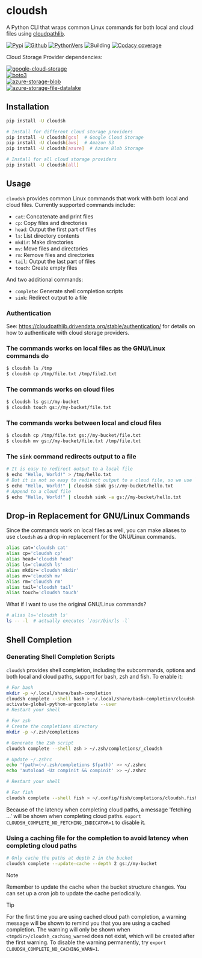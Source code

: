# cloudsh

A Python CLI that wraps common Linux commands for both local and cloud files using [cloudpathlib](https://github.com/drivendataorg/cloudpathlib).

[![Pypi][1]][2] [![Github][3]][4] [![PythonVers][5]][6] ![Building][7] [![Codacy coverage][8]][9]

Cloud Storage Provider dependencies:

[![google-cloud-storage][10]][11] \
[![boto3][12]][13] \
[![azure-storage-blob][14]][15] \
[![azure-storage-file-datalake][16]][17]

## Installation

```bash
pip install -U cloudsh

# Install for different cloud storage providers
pip install -U cloudsh[gcs]  # Google Cloud Storage
pip install -U cloudsh[aws]  # Amazon S3
pip install -U cloudsh[azure]  # Azure Blob Storage

# Install for all cloud storage providers
pip install -U cloudsh[all]
```

## Usage

`cloudsh` provides common Linux commands that work with both local and cloud files. Currently supported commands include:

- `cat`: Concatenate and print files
- `cp`: Copy files and directories
- `head`: Output the first part of files
- `ls`: List directory contents
- `mkdir`: Make directories
- `mv`: Move files and directories
- `rm`: Remove files and directories
- `tail`: Output the last part of files
- `touch`: Create empty files

And two additional commands:

- `complete`: Generate shell completion scripts
- `sink`: Redirect output to a file

### Authentication

See: https://cloudpathlib.drivendata.org/stable/authentication/ for details on how to authenticate with cloud storage providers.

### The commands works on local files as the GNU/Linux commands do

```bash
$ cloudsh ls /tmp
$ cloudsh cp /tmp/file.txt /tmp/file2.txt
```

### The commands works on cloud files

```bash
$ cloudsh ls gs://my-bucket
$ cloudsh touch gs://my-bucket/file.txt
```

### The commands works between local and cloud files

```bash
$ cloudsh cp /tmp/file.txt gs://my-bucket/file.txt
$ cloudsh mv gs://my-bucket/file.txt /tmp/file.txt
```

### The `sink` command redirects output to a file

```bash
# It is easy to redirect output to a local file
$ echo "Hello, World!" > /tmp/hello.txt
# But it is not so easy to redirect output to a cloud file, so we use `sink`
$ echo "Hello, World!" | cloudsh sink gs://my-bucket/hello.txt
# Append to a cloud file
$ echo "Hello, World!" | cloudsh sink -a gs://my-bucket/hello.txt
```

## Drop-in Replacement for GNU/Linux Commands

Since the commands work on local files as well, you can make aliases to use `cloudsh` as a drop-in replacement for the GNU/Linux commands.

```bash
alias cat='cloudsh cat'
alias cp='cloudsh cp'
alias head='cloudsh head'
alias ls='cloudsh ls'
alias mkdir='cloudsh mkdir'
alias mv='cloudsh mv'
alias rm='cloudsh rm'
alias tail='cloudsh tail'
alias touch='cloudsh touch'
```

What if I want to use the original GNU/Linux commands?

```bash
# alias ls='cloudsh ls'
ls -- -l  # actually executes `/usr/bin/ls -l`
```

## Shell Completion

### Generating Shell Completion Scripts

`cloudsh` provides shell completion, including the subcommands, options and both local and cloud paths, support for bash, zsh and fish. To enable it:

```bash
# For bash
mkdir -p ~/.local/share/bash-completion
cloudsh complete --shell bash > ~/.local/share/bash-completion/cloudsh
activate-global-python-argcomplete --user
# Restart your shell
```

```bash
# For zsh
# Create the completions directory
mkdir -p ~/.zsh/completions

# Generate the Zsh script
cloudsh complete --shell zsh > ~/.zsh/completions/_cloudsh

# Update ~/.zshrc
echo 'fpath=(~/.zsh/completions $fpath)' >> ~/.zshrc
echo 'autoload -Uz compinit && compinit' >> ~/.zshrc

# Restart your shell
```

```bash
# For fish
cloudsh complete --shell fish > ~/.config/fish/completions/cloudsh.fish
```

Because of the latency when completing cloud paths, a message 'fetching ...' will be shown when completing cloud paths. `export CLOUDSH_COMPLETE_NO_FETCHING_INDICATOR=1` to disable it.

### Using a caching file for the completion to avoid latency when completing cloud paths

```bash
# Only cache the paths at depth 2 in the bucket
cloudsh complete --update-cache --depth 2 gs://my-bucket
```

> [!NOTE]
> Remember to update the cache when the bucket structure changes.
> You can set up a cron job to update the cache periodically.

> [!TIP]
> For the first time you are using cached cloud path completion, a warning message will be shown to remind you that you are using a cached completion. The warning will only be shown when `<tmpdir>/cloudsh_caching_warned` does not exist, which will be created after the first warning. To disable the warning permanently, try `export CLOUDSH_COMPLETE_NO_CACHING_WARN=1`.


[1]: https://img.shields.io/pypi/v/cloudsh?style=flat-square
[2]: https://pypi.org/project/cloudsh/
[3]: https://img.shields.io/github/v/tag/pwwang/cloudsh?style=flat-square
[4]: https://github.com/pwwang/cloudsh/
[5]: https://img.shields.io/pypi/pyversions/cloudsh?style=flat-square
[6]: https://pypi.org/project/cloudsh/
[7]: https://img.shields.io/github/actions/workflow/status/pwwang/cloudsh/build.yml
[8]: https://img.shields.io/codacy/coverage/bb84185297244aefa6de4d675206a1cf?style=flat-square
[9]: https://app.codacy.com/gh/pwwang/cloudsh/dashboard
[10]: https://img.shields.io/badge/dynamic/toml?url=https%3A%2F%2Fraw.githubusercontent.com%2Fpwwang%2Fcloudsh%2Fmaster%2Fpyproject.toml&query=%24.%22tool.poetry.dependencies%22.google-cloud-storage.version&prefix=version%3A&style=flat-square&label=google-cloud-storage
[11]: https://googleapis.dev/python/storage/latest/index.html
[12]: https://img.shields.io/badge/dynamic/toml?url=https%3A%2F%2Fraw.githubusercontent.com%2Fpwwang%2Fcloudsh%2Fmaster%2Fpyproject.toml&query=%24.%22tool.poetry.dependencies%22.boto3.version&prefix=version%3A&style=flat-square&label=boto3
[13]: https://pypi.org/project/boto3/
[14]: https://img.shields.io/badge/dynamic/toml?url=https%3A%2F%2Fraw.githubusercontent.com%2Fpwwang%2Fcloudsh%2Fmaster%2Fpyproject.toml&query=%24.%22tool.poetry.dependencies%22.azure-storage-blob.version&prefix=version%3A&style=flat-square&label=azure-storage-blob
[15]: https://pypi.org/project/azure-storage-blob/
[16]: https://img.shields.io/badge/dynamic/toml?url=https%3A%2F%2Fraw.githubusercontent.com%2Fpwwang%2Fcloudsh%2Fmaster%2Fpyproject.toml&query=%24.%22tool.poetry.dependencies%22.azure-storage-file-datalake.version&prefix=version%3A&style=flat-square&label=azure-storage-file-datalake
[17]: https://pypi.org/project/azure-storage-file-datalake/
